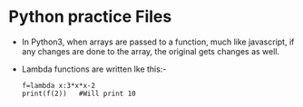 # Python practice Files

- In Python3, when arrays are passed to a function, much like javascript, if any changes are done to the array, the original gets changes as well.
- Lambda functions are written lke this:-

      f=lambda x:3*x*x-2
      print(f(2))   #Will print 10
